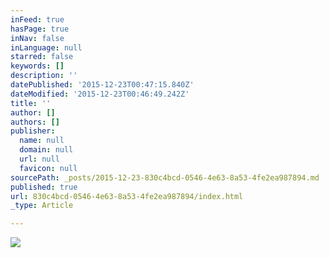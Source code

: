```yaml
---
inFeed: true
hasPage: true
inNav: false
inLanguage: null
starred: false
keywords: []
description: ''
datePublished: '2015-12-23T00:47:15.840Z'
dateModified: '2015-12-23T00:46:49.242Z'
title: ''
author: []
authors: []
publisher:
  name: null
  domain: null
  url: null
  favicon: null
sourcePath: _posts/2015-12-23-830c4bcd-0546-4e63-8a53-4fe2ea987894.md
published: true
url: 830c4bcd-0546-4e63-8a53-4fe2ea987894/index.html
_type: Article

---
```

![](https://the-grid-user-content.s3-us-west-2.amazonaws.com/237c8420-31d1-4f46-9ebc-422f66fe5686.png)